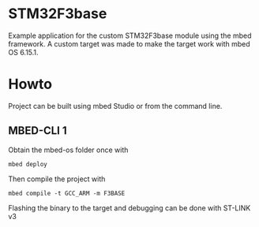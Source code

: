 # STM32F3base

Example application for the custom STM32F3base module using the mbed framework. A custom target was made to make the target work with mbed OS 6.15.1.

# Howto

Project can be built using mbed Studio or from the command line.

## MBED-CLI 1

Obtain the mbed-os folder once with

`mbed deploy`

Then compile the project with

`mbed compile -t GCC_ARM -m F3BASE`

Flashing the binary to the target and debugging can be done with ST-LINK v3
